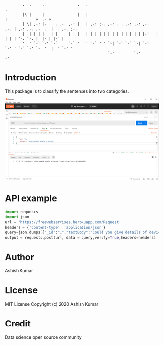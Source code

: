             
            .  .     .               .   .                                   .
            |\ |     |               |   |                                   |             o  ,- o
            | \| ,-: |-  . . ;-. ,-: |   | ,-: ;-. ,-: . . ,-: ,-: ,-.   ,-. | ,-: ,-. ,-. .  |  . ,-. ;-.
            |  | | | |   | | |   | | |   | | | | | | | | | | | | | |-'   |   | | | `-. `-. |  |- | |-' |
            '  ' `-` `-' `-` '   `-` '   ' `-` ' ' `-| `-` `-` `-| `-'   `-' ' `-` `-' `-' '  |  ' `-' '
                                                   `-'         `-'                           -'
# Introduction
This package is to classify the sentenses into two categories.

![](./db/header.png)

# API example
```python
import requests
import json
url = 'https://freewebservises.herokuapp.com/Request'
headers = {'content-type': 'application/json'}
query=json.dumps({"_id":"1","textBody":"Could you give details of device"})
output = requests.post(url, data = query,verify=True,headers=headers)
```
 
# Author
Ashish Kumar

# License
MIT License
Copyright (c) 2020 Ashish Kumar

# Credit
Data science open source community

